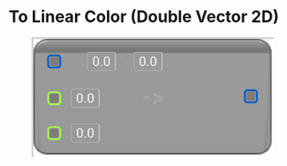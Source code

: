 # To Linear Color (Double Vector 2D)

<figure><img src="To Linear Color (Double Vector 2D).png"></figure>